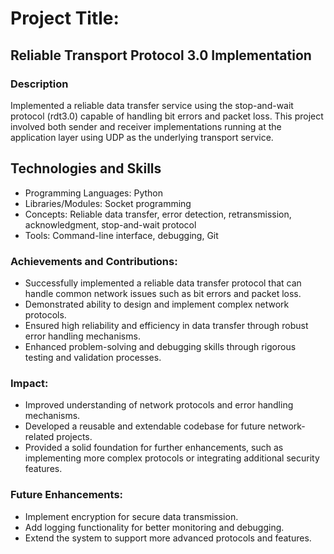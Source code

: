 # Project Title: 
## Reliable Transport Protocol 3.0 Implementation

### Description
Implemented a reliable data transfer service using the stop-and-wait protocol (rdt3.0) capable of handling bit errors 
and packet loss. This project involved both sender and receiver implementations running at the application layer using 
UDP as the underlying transport service.

## Technologies and Skills
- Programming Languages: Python
- Libraries/Modules: Socket programming
- Concepts: Reliable data transfer, error detection, retransmission, acknowledgment, stop-and-wait protocol
- Tools: Command-line interface, debugging, Git

### Achievements and Contributions:
- Successfully implemented a reliable data transfer protocol that can handle common network issues such as bit errors and packet loss.
- Demonstrated ability to design and implement complex network protocols.
- Ensured high reliability and efficiency in data transfer through robust error handling mechanisms.
- Enhanced problem-solving and debugging skills through rigorous testing and validation processes.

### Impact:
- Improved understanding of network protocols and error handling mechanisms.
- Developed a reusable and extendable codebase for future network-related projects.
- Provided a solid foundation for further enhancements, such as implementing more complex protocols or integrating additional security features.

### Future Enhancements:
- Implement encryption for secure data transmission.
- Add logging functionality for better monitoring and debugging.
- Extend the system to support more advanced protocols and features.